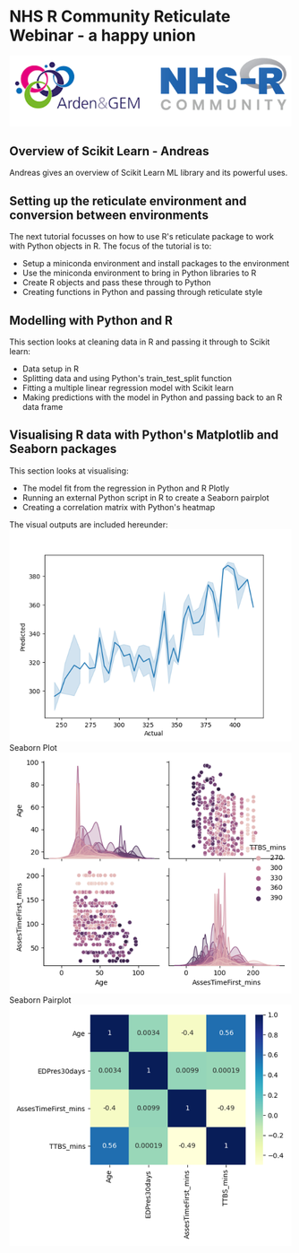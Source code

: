 # NHS R Community Reticulate Webinar - a happy union 

<p></p>

![NHSRCommunity](Images/AGEM_NHSR.png)

## Overview of Scikit Learn - Andreas 

Andreas gives an overview of Scikit Learn ML library and its powerful uses.

## Setting up the reticulate environment and conversion between environments

The next tutorial focusses on how to use R's reticulate package to work with Python objects in R. The focus of the tutorial is to:

- Setup a miniconda environment and install packages to the environment
- Use the miniconda environment to bring in Python libraries to R
- Create R objects and pass these through to Python
- Creating functions in Python and passing through reticulate style

## Modelling with Python and R

This section looks at cleaning data in R and passing it through to Scikit learn:

- Data setup in R
- Splitting data and using Python's train_test_split function
- Fitting a multiple linear regression model with Scikit learn
- Making predictions with the model in Python and passing back to an R data frame

## Visualising R data with Python's Matplotlib and Seaborn packages

This section looks at visualising:

- The model fit from the regression in Python and R Plotly
- Running an external Python script in R to create a Seaborn pairplot
- Creating a correlation matrix with Python's heatmap


The visual outputs are included hereunder:
![Seaborn Plot](Images/seaborn.png)
Seaborn Plot
![Seaborn Pair Plot](Images/snspairplot.png)
Seaborn Pairplot
![Seaborn Pair Plot](Images/correlation_plot.png)







